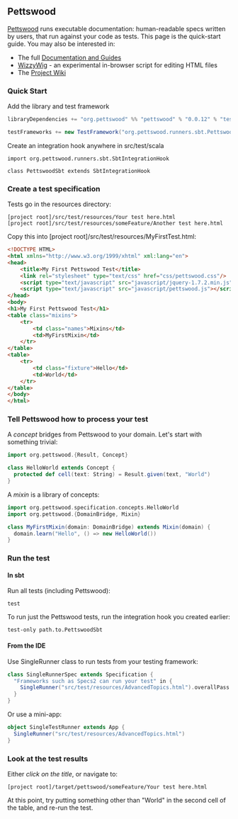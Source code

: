 [Documentation and Guides]: http://agmenc.github.com/Pettswood/index.html
[Project Wiki]: https://github.com/agmenc/Pettswood/wiki
[Pettswood]: https://github.com/agmenc/pettswood#readme
[WizzyWig]: http://www.agmen-smith.co.uk/wizzywig/wizzyWigBoot.js
[Pettswood Ecosystem]: https://github.com/agmenc/pettswood-ecosystem#readme

## Pettswood

[Pettswood] runs executable documentation: human-readable specs written by users, that run against your code as tests. This page is the quick-start guide. You may also be interested in:
* The full [Documentation and Guides]
* [WizzyWig] - an experimental in-browser script for editing HTML files
* The [Project Wiki]

### Quick Start

Add the library and test framework

```scala
libraryDependencies += "org.pettswood" %% "pettswood" % "0.0.12" % "test" withSources()

testFrameworks += new TestFramework("org.pettswood.runners.sbt.PettswoodFramework")
```

Create an integration hook anywhere in src/test/scala

```
import org.pettswood.runners.sbt.SbtIntegrationHook

class PettswoodSbt extends SbtIntegrationHook
```

### Create a test specification

Tests go in the resources directory:

```
[project root]/src/test/resources/Your test here.html
[project root]/src/test/resources/someFeature/Another test here.html
```

Copy this into [project root]/src/test/resources/MyFirstTest.html:

```html
<!DOCTYPE HTML>
<html xmlns="http://www.w3.org/1999/xhtml" xml:lang="en">
<head>
    <title>My First Pettswood Test</title>
    <link rel="stylesheet" type="text/css" href="css/pettswood.css"/>
    <script type="text/javascript" src="javascript/jquery-1.7.2.min.js"></script>
    <script type="text/javascript" src="javascript/pettswood.js"></script>
</head>
<body>
<h1>My First Pettswood Test</h1>
<table class="mixins">
    <tr>
        <td class="names">Mixins</td>
        <td>MyFirstMixin</td>
    </tr>
</table>
<table>
    <tr>
        <td class="fixture">Hello</td>
        <td>World</td>
    </tr>
</table>
</body>
</html>
```

### Tell Pettswood how to process your test

A *concept* bridges from Pettswood to your domain. Let's start with something trivial:
```scala
import org.pettswood.{Result, Concept}

class HelloWorld extends Concept {
  protected def cell(text: String) = Result.given(text, "World")
}
```

A *mixin* is a library of concepts:

```scala
import org.pettswood.specification.concepts.HelloWorld
import org.pettswood.{DomainBridge, Mixin}

class MyFirstMixin(domain: DomainBridge) extends Mixin(domain) {
  domain.learn("Hello", () => new HelloWorld())
}
```

### Run the test
#### In sbt
Run all tests (including Pettswood):

```
test
```

To run just the Pettswood tests, run the integration hook you created earlier:

```
test-only path.to.PettswoodSbt
```

#### From the IDE

Use SingleRunner class to run tests from your testing framework:

```scala
class SingleRunnerSpec extends Specification {
  "Frameworks such as Specs2 can run your test" in {
    SingleRunner("src/test/resources/AdvancedTopics.html").overallPass must beTrue
  }
}
```

Or use a mini-app:

```scala
object SingleTestRunner extends App {
  SingleRunner("src/test/resources/AdvancedTopics.html")
}
```

### Look at the test results

Either *click on the title*, or navigate to:

```
[project root]/target/pettswood/someFeature/Your test here.html
```

At this point, try putting something other than "World" in the second cell of the table, and re-run the test.


